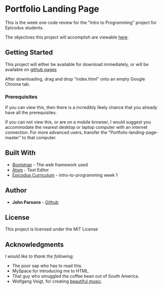 # Portfolio Landing Page

This is the week one code review for the "Intro to Programming" project for Epicodus students.

The objectives this project will accomplish are viewable [here](https://www.learnhowtoprogram.com/intro-to-programming/git-html-and-css/git-html-and-css-independent-project).

## Getting Started

This project will either be available for download immediately, or will be available on [github pages](https://johnmichaelparsons.github.io/portfolio-landing-page/)

After downloading, drag and drop "index.html" onto an empty Google Chrome tab.

### Prerequisites

If you can view this, then there is a incredibly likely chance that you already have all the prerequisites.

If you can not view this, or are on a mobile browser, I would suggest you accommodate the nearest desktop or laptop computer with an internet connection. For more advanced users, transfer the "Portfolio-landing-page-master" to that computer.

## Built With

- [Bootstrap](http://getbootstrap.com/) - The web framework used
- [Atom](https://atom.io/) - Text Editor
- [Epicodus Curriculum](https://www.learnhowtoprogram.com/courses) - intro-to-programming week 1

## Author

- **John Parsons** - [Github](https://github.com/Johnmichaelparsons/)

## License

This project is licensed under the MIT License

## Acknowledgments

_I would like to thank the following;_

- The poor sap who has to read this.
- MySpace for introducing me to HTML.
- That guy who smuggled the coffee bean out of South America.
- Wolfgang Voigt, for creating [beautiful music](https://www.youtube.com/watch?v=s--IkNqI9og).
